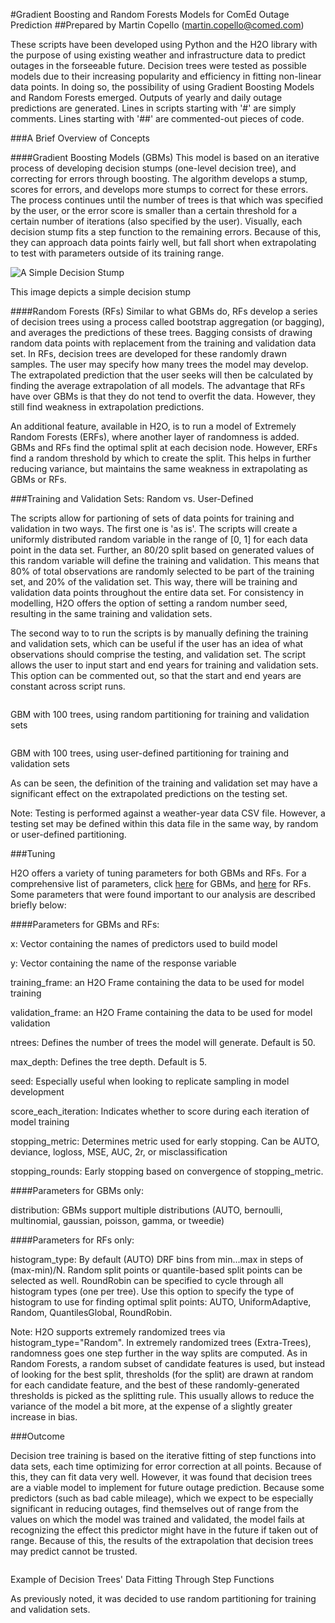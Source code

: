 #Gradient Boosting and Random Forests Models for ComEd Outage Prediction
##Prepared by Martin Copello (martin.copello@comed.com)

These scripts have been developed using Python and the H2O library with the purpose of using existing weather and infrastructure data to predict outages in the forseeable future. Decision trees were tested as possible models due to their increasing popularity and efficiency in fitting non-linear data points. In doing so, the possibility of using Gradient Boosting Models and Random Forests emerged. Outputs of yearly and daily outage predictions are generated. Lines in scripts starting with '#' are simply comments. Lines starting with '##' are commented-out pieces of code.


###A Brief Overview of Concepts

####Gradient Boosting Models (GBMs)
This model is based on an iterative process of developing decision stumps (one-level decision tree), and correcting for errors through boosting. The algorithm develops a stump, scores for errors, and develops more stumps to correct for these errors. The process continues until the number of trees is that which was specified by the user, or the error score is smaller than a certain threshold for a certain number of iterations (also specified by the user). Visually, each decision stump fits a step function to the remaining errors. Because of this, they can approach data points fairly well, but fall short when extrapolating to test with parameters outside of its training range.

![A Simple Decision Stump]({{site.baseurl}}//decision_stump.png)

This image depicts a simple decision stump


####Random Forests (RFs)
Similar to what GBMs do, RFs develop a series of decision trees using a process called bootstrap aggregation (or bagging), and averages the predictions of these trees. Bagging consists of drawing random data points with replacement from the training and validation data set. In RFs, decision trees are developed for these randomly drawn samples. The user may specify how many trees the model may develop. The extrapolated prediction that the user seeks will then be calculated by finding the average extrapolation of all models. The advantage that RFs have over GBMs is that they do not tend to overfit the data. However, they still find weakness in extrapolation predictions. 

An additional feature, available in H2O, is to run a model of Extremely Random Forests (ERFs), where another layer of randomness is added. GBMs and RFs find the optimal split at each decision node. However, ERFs find a random threshold by which to create the split. This helps in further reducing variance, but maintains the same weakness in extrapolating as GBMs or RFs. 

###Training and Validation Sets: Random vs. User-Defined

The scripts allow for partioning of sets of data points for training and validation in two ways. The first one is 'as is'. The scripts will create a uniformly distributed random variable in the range of [0, 1] for each data point in the data set. Further, an 80/20 split based on generated values of this random variable will define the training and validation. This means that 80% of total observations are randomly selected to be part of the training set, and 20% of the validation set. This way, there will be training and validation data points throughout the entire data set. For consistency in modelling, H2O offers the option of setting a random number seed, resulting in the same training and validation sets. 

The second way to to run the scripts is by manually defining the training and validation sets, which can be useful if the user has an idea of what observations should comprise the testing, and validation set. The script allows the user to input start and end years for training and validation sets. This option can be commented out, so that the start and end years are constant across script runs.

![]() 

GBM with 100 trees, using random partitioning for training and validation sets

![]()

GBM with 100 trees, using user-defined partitioning for training and validation sets

As can be seen, the definition of the training and validation set may have a significant effect on the extrapolated predictions on the testing set.

Note: Testing is performed against a weather-year data CSV file. However, a testing set may be defined within this data file in the same way, by random or user-defined partitioning. 


###Tuning

H2O offers a variety of tuning parameters for both GBMs and RFs. For a comprehensive list of parameters, click [here](http://docs.h2o.ai/h2o/latest-stable/h2o-docs/data-science/gbm.html#defining-a-gbm-model) for GBMs, and [here](http://docs.h2o.ai/h2o/latest-stable/h2o-docs/data-science/drf.html#defining-a-drf-model) for RFs. Some parameters that were found important to our analysis are described briefly below:


####Parameters for GBMs and RFs:

x: Vector containing the names of predictors used to build model

y: Vector containing the name of the response variable

training_frame: an H2O Frame containing the data to be used for model training

validation_frame: an H2O Frame containing the data to be used for model validation

ntrees: Defines the number of trees the model will generate. Default is 50.

max_depth: Defines the tree depth. Default is 5.

seed: Especially useful when looking to replicate sampling in model development

score_each_iteration: Indicates whether to score during each iteration of model training

stopping_metric: Determines metric used for early stopping. Can be AUTO, deviance, logloss, MSE, AUC, 2r, or misclassification

stopping_rounds: Early stopping based on convergence of stopping_metric.

####Parameters for GBMs only:

distribution: GBMs support multiple distributions (AUTO, bernoulli, multinomial, gaussian, poisson, gamma, or tweedie)

####Parameters for RFs only:

histogram_type: By default (AUTO) DRF bins from min...max in steps of (max-min)/N. Random split points or quantile-based split points can be selected as well. RoundRobin can be specified to cycle through all histogram types (one per tree). Use this option to specify the type of histogram to use for finding optimal split points: AUTO, UniformAdaptive, Random, QuantilesGlobal, RoundRobin.

Note: H2O supports extremely randomized trees via histogram_type="Random". In extremely randomized trees (Extra-Trees), randomness goes one step further in the way splits are computed. As in Random Forests, a random subset of candidate features is used, but instead of looking for the best split, thresholds (for the split) are drawn at random for each candidate feature, and the best of these randomly-generated thresholds is picked as the splitting rule. This usually allows to reduce the variance of the model a bit more, at the expense of a slightly greater increase in bias.

###Outcome

Decision tree training is based on the iterative fitting of step functions into data sets, each time optimizing for error correction at all points. Because of this, they can fit data very well. However, it was found that decision trees are a viable model to implement for future outage prediction. Because some predictors (such as bad cable mileage), which we expect to be especially significant in reducing outages, find themselves out of range from the values on which the model was trained and validated, the model fails at recognizing the effect this predictor might have in the future if taken out of range. Because of this, the results of the extrapolation that decision trees may predict cannot be trusted. 

![]() 

Example of Decision Trees' Data Fitting Through Step Functions

As previously noted, it was decided to use random partitioning for training and validation sets.
